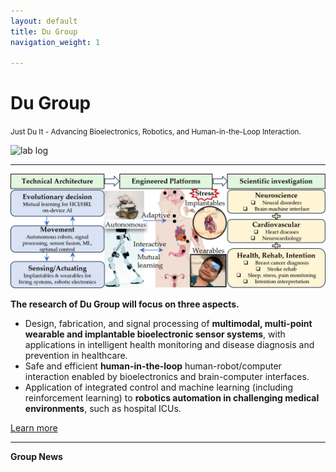 ```yaml
---
layout: default
title: Du Group 
navigation_weight: 1

---
```

# Du Group  
<span style="font-size: smaller;">Just Du It - Advancing Bioelectronics, Robotics, and Human-in-the-Loop Interaction.</span>

![lab log](lab_cover.png)

---------
![lab focus](group_focus.png)

**The research of Du Group will focus on three aspects.**
* Design, fabrication, and signal processing of **multimodal, multi-point wearable and implantable bioelectronic sensor systems**, with applications in intelligent health monitoring and disease diagnosis and prevention in healthcare.
* Safe and efficient **human-in-the-loop** human-robot/computer interaction enabled by bioelectronics and brain-computer interfaces.
* Application of integrated control and machine learning (including reinforcement learning) to **robotics automation in challenging medical environments**, such as hospital ICUs.

[Learn more](./research)

---------

**Group News**


